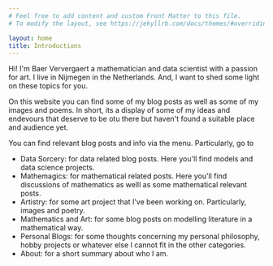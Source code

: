 ```yaml
---
# Feel free to add content and custom Front Matter to this file.
# To modify the layout, see https://jekyllrb.com/docs/themes/#overriding-theme-defaults

layout: home
title: Introductions
---
```


Hi! I'm Baer Ververgaert a mathematician and data scientist with a passion for art. I live in Nijmegen in the Netherlands. And, I want to shed some light on these topics for you.

On this website you can find some of my blog posts as well as some of my images and poems. In short, its a display of some of my ideas and endevours that deserve to be otu there but haven't found a suitable place and audience yet.

You can find relevant blog posts and info via the menu. Particularly, go to 
- Data Sorcery: for data related blog posts. Here you'll find models and data science projects.
- Mathemagics: for mathematical related posts. Here you'll find discussions of mathematics as welll as some mathematical relevant posts.
- Artistry: for some art project that I've been working on. Particularly, images and poetry.
- Mathematics and Art: for some blog posts on modelling literature in a mathematical way.
- Personal Blogs: for some thoughts concerning my personal philosophy, hobby projects or whatever else I cannot fit in the other categories.
- About: for a short summary about who I am.
